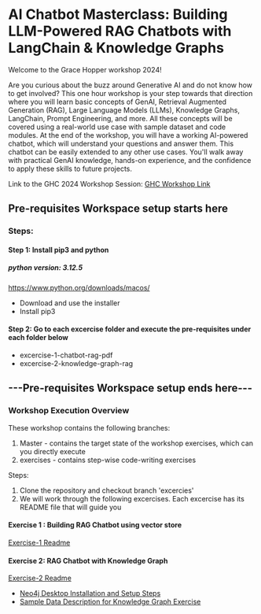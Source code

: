 # AI Chatbot Masterclass: Building LLM-Powered RAG Chatbots with LangChain & Knowledge Graphs

Welcome to the Grace Hopper workshop 2024!

Are you curious about the buzz around Generative AI and do not know how to get involved?
This one hour workshop is your step towards that direction where you will learn basic concepts of GenAI, Retrieval Augmented Generation (RAG), Large Language Models (LLMs), Knowledge Graphs, LangChain, Prompt Engineering, and more. All these concepts will be covered using a real-world use case with sample dataset and code modules.
At the end of the workshop, you will have a working AI-powered chatbot, which will understand your questions and answer them. This chatbot can be easily extended to any other use cases. You'll walk away with practical GenAI knowledge, hands-on experience, and the confidence to apply these skills to future projects.

Link to the GHC 2024 Workshop Session: [GHC Workshop Link](https://ghc.anitab.org/session-catalog/?search.sessiontype=1712687033982003Uicv&search.sessiontracks=1715091731850001IqQr&search.experiencetype=option_1713202494133#/session/1717218930814001YQKl)

## Pre-requisites Workspace setup starts here

### Steps:

#### Step 1: Install pip3 and python

##### python version: 3.12.5

https://www.python.org/downloads/macos/

- Download and use the installer
- Install pip3

#### Step 2: Go to each excercise folder and **execute the pre-requisites under each folder below**

- excercise-1-chatbot-rag-pdf
- excercise-2-knowledge-graph-rag

## ---Pre-requisites Workspace setup ends here---

### Workshop Execution Overview

These workshop contains the following branches:

1. Master - contains the target state of the workshop exercises, which can you directly execute
2. exercises - contains step-wise code-writing exercises

Steps:

1. Clone the repository and checkout branch 'excercies'
2. We will work through the following excercises. Each excercise has its README file that will guide you

#### Exercise 1 : Building RAG Chatbot using vector store
[Exercise-1 Readme](./exercise-1-chatbot-rag-pdf/README.md)

#### Exercise 2: RAG Chatbot with Knowledge Graph

[Exercise-2 Readme](./exercise-2-knowledge-graph-rag/README.md)

- [Neo4j Desktop Installation and Setup Steps](./exercise-2-knowledge-graph-rag/README.md/#neo4j-desktop-setup)
- [Sample Data Description for Knowledge Graph Exercise](./exercise-2-knowledge-graph-rag/README.md/#sample-data-file-description-for-the-knowledge-graph)
